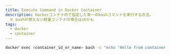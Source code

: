 ```yaml
---
title: Execute Command in Docker Container
description: Dockerコンテナ内で指定した単一のbashコマンドを実行する方法。
  ※ bashが使えない軽量コンテナの場合はshかも
tags:
  - docker
  - container
---
```


```bash
docker exec <container_id_or_name> bash -c "echo 'Hello from container'"
```
